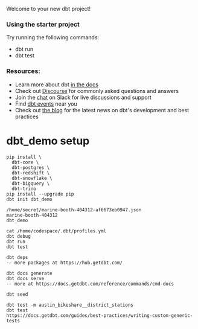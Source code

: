 Welcome to your new dbt project!

### Using the starter project

Try running the following commands:
- dbt run
- dbt test


### Resources:
- Learn more about dbt [in the docs](https://docs.getdbt.com/docs/introduction)
- Check out [Discourse](https://discourse.getdbt.com/) for commonly asked questions and answers
- Join the [chat](https://community.getdbt.com/) on Slack for live discussions and support
- Find [dbt events](https://events.getdbt.com) near you
- Check out [the blog](https://blog.getdbt.com/) for the latest news on dbt's development and best practices



# dbt_demo setup

```
pip install \
  dbt-core \
  dbt-postgres \
  dbt-redshift \
  dbt-snowflake \
  dbt-bigquery \
  dbt-trino
pip install --upgrade pip
dbt init dbt_demo

/home/secret/marine-booth-404312-af6673eb0947.json
marine-booth-404312
dbt_demo

cat /home/codespace/.dbt/profiles.yml
dbt debug
dbt run
dbt test

dbt deps
-- more packages at https://hub.getdbt.com/

dbt docs generate
dbt docs serve
-- more at https://docs.getdbt.com/reference/commands/cmd-docs

dbt seed

dbt test -m austin_bikeshare__district_stations
dbt test
https://docs.getdbt.com/guides/best-practices/writing-custom-generic-tests
```